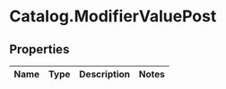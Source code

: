 # Catalog.ModifierValuePost

## Properties
Name | Type | Description | Notes
------------ | ------------- | ------------- | -------------
